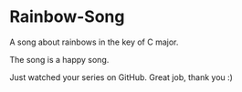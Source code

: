 # Rainbow-Song

A song about rainbows in the key of C major.

The song is a happy song.

Just watched your series on GitHub. Great job, thank you :)
